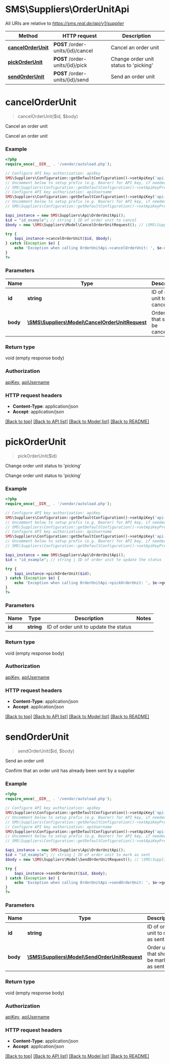 # SMS\Suppliers\OrderUnitApi

All URIs are relative to *https://sms.real.de/api/v1/supplier*

Method | HTTP request | Description
------------- | ------------- | -------------
[**cancelOrderUnit**](OrderUnitApi.md#cancelOrderUnit) | **POST** /order-units/{id}/cancel | Cancel an order unit
[**pickOrderUnit**](OrderUnitApi.md#pickOrderUnit) | **POST** /order-units/{id}/pick | Change order unit status to &#39;picking&#39;
[**sendOrderUnit**](OrderUnitApi.md#sendOrderUnit) | **POST** /order-units/{id}/send | Send an order unit


# **cancelOrderUnit**
> cancelOrderUnit($id, $body)

Cancel an order unit

Cancel an order unit

### Example
```php
<?php
require_once(__DIR__ . '/vendor/autoload.php');

// Configure API key authorization: apiKey
SMS\Suppliers\Configuration::getDefaultConfiguration()->setApiKey('api-key', 'YOUR_API_KEY');
// Uncomment below to setup prefix (e.g. Bearer) for API key, if needed
// SMS\Suppliers\Configuration::getDefaultConfiguration()->setApiKeyPrefix('api-key', 'Bearer');
// Configure API key authorization: apiUsername
SMS\Suppliers\Configuration::getDefaultConfiguration()->setApiKey('api-username', 'YOUR_API_KEY');
// Uncomment below to setup prefix (e.g. Bearer) for API key, if needed
// SMS\Suppliers\Configuration::getDefaultConfiguration()->setApiKeyPrefix('api-username', 'Bearer');

$api_instance = new SMS\Suppliers\Api\OrderUnitApi();
$id = "id_example"; // string | ID of order unit to cancel
$body = new \SMS\Suppliers\Model\CancelOrderUnitRequest(); // \SMS\Suppliers\Model\CancelOrderUnitRequest | Order unit that should be cancelled

try {
    $api_instance->cancelOrderUnit($id, $body);
} catch (Exception $e) {
    echo 'Exception when calling OrderUnitApi->cancelOrderUnit: ', $e->getMessage(), PHP_EOL;
}
?>
```

### Parameters

Name | Type | Description  | Notes
------------- | ------------- | ------------- | -------------
 **id** | **string**| ID of order unit to cancel |
 **body** | [**\SMS\Suppliers\Model\CancelOrderUnitRequest**](../Model/CancelOrderUnitRequest.md)| Order unit that should be cancelled |

### Return type

void (empty response body)

### Authorization

[apiKey](../../README.md#apiKey), [apiUsername](../../README.md#apiUsername)

### HTTP request headers

 - **Content-Type**: application/json
 - **Accept**: application/json

[[Back to top]](#) [[Back to API list]](../../README.md#documentation-for-api-endpoints) [[Back to Model list]](../../README.md#documentation-for-models) [[Back to README]](../../README.md)

# **pickOrderUnit**
> pickOrderUnit($id)

Change order unit status to 'picking'

Change order unit status to 'picking'

### Example
```php
<?php
require_once(__DIR__ . '/vendor/autoload.php');

// Configure API key authorization: apiKey
SMS\Suppliers\Configuration::getDefaultConfiguration()->setApiKey('api-key', 'YOUR_API_KEY');
// Uncomment below to setup prefix (e.g. Bearer) for API key, if needed
// SMS\Suppliers\Configuration::getDefaultConfiguration()->setApiKeyPrefix('api-key', 'Bearer');
// Configure API key authorization: apiUsername
SMS\Suppliers\Configuration::getDefaultConfiguration()->setApiKey('api-username', 'YOUR_API_KEY');
// Uncomment below to setup prefix (e.g. Bearer) for API key, if needed
// SMS\Suppliers\Configuration::getDefaultConfiguration()->setApiKeyPrefix('api-username', 'Bearer');

$api_instance = new SMS\Suppliers\Api\OrderUnitApi();
$id = "id_example"; // string | ID of order unit to update the status

try {
    $api_instance->pickOrderUnit($id);
} catch (Exception $e) {
    echo 'Exception when calling OrderUnitApi->pickOrderUnit: ', $e->getMessage(), PHP_EOL;
}
?>
```

### Parameters

Name | Type | Description  | Notes
------------- | ------------- | ------------- | -------------
 **id** | **string**| ID of order unit to update the status |

### Return type

void (empty response body)

### Authorization

[apiKey](../../README.md#apiKey), [apiUsername](../../README.md#apiUsername)

### HTTP request headers

 - **Content-Type**: application/json
 - **Accept**: application/json

[[Back to top]](#) [[Back to API list]](../../README.md#documentation-for-api-endpoints) [[Back to Model list]](../../README.md#documentation-for-models) [[Back to README]](../../README.md)

# **sendOrderUnit**
> sendOrderUnit($id, $body)

Send an order unit

Confirm that an order unit has already been sent by a supplier

### Example
```php
<?php
require_once(__DIR__ . '/vendor/autoload.php');

// Configure API key authorization: apiKey
SMS\Suppliers\Configuration::getDefaultConfiguration()->setApiKey('api-key', 'YOUR_API_KEY');
// Uncomment below to setup prefix (e.g. Bearer) for API key, if needed
// SMS\Suppliers\Configuration::getDefaultConfiguration()->setApiKeyPrefix('api-key', 'Bearer');
// Configure API key authorization: apiUsername
SMS\Suppliers\Configuration::getDefaultConfiguration()->setApiKey('api-username', 'YOUR_API_KEY');
// Uncomment below to setup prefix (e.g. Bearer) for API key, if needed
// SMS\Suppliers\Configuration::getDefaultConfiguration()->setApiKeyPrefix('api-username', 'Bearer');

$api_instance = new SMS\Suppliers\Api\OrderUnitApi();
$id = "id_example"; // string | ID of order unit to mark as sent
$body = new \SMS\Suppliers\Model\SendOrderUnitRequest(); // \SMS\Suppliers\Model\SendOrderUnitRequest | Order unit that should be marked as sent

try {
    $api_instance->sendOrderUnit($id, $body);
} catch (Exception $e) {
    echo 'Exception when calling OrderUnitApi->sendOrderUnit: ', $e->getMessage(), PHP_EOL;
}
?>
```

### Parameters

Name | Type | Description  | Notes
------------- | ------------- | ------------- | -------------
 **id** | **string**| ID of order unit to mark as sent |
 **body** | [**\SMS\Suppliers\Model\SendOrderUnitRequest**](../Model/SendOrderUnitRequest.md)| Order unit that should be marked as sent |

### Return type

void (empty response body)

### Authorization

[apiKey](../../README.md#apiKey), [apiUsername](../../README.md#apiUsername)

### HTTP request headers

 - **Content-Type**: application/json
 - **Accept**: application/json

[[Back to top]](#) [[Back to API list]](../../README.md#documentation-for-api-endpoints) [[Back to Model list]](../../README.md#documentation-for-models) [[Back to README]](../../README.md)

